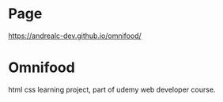 # Page
https://andrealc-dev.github.io/omnifood/

# Omnifood

html css learning project, part of udemy web developer course.


